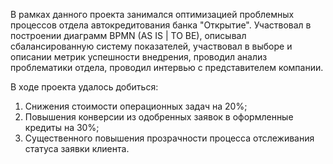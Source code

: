 В рамках данного проекта занимался оптимизацией проблемных процессов отдела автокредитования банка "Открытие". Участвовал в построении диаграмм BPMN (AS IS | TO BE), описывал сбалансированную систему показателей, участвовал в выборе и описании метрик успешности внедрения, проводил анализ проблематики отдела, проводил интервью с представителем компании.

В ходе проекта удалось добиться:
1. Снижения стоимости операционных задач на 20%;
2. Повышения конверсии из одобренных заявок в оформленные кредиты на 30%;
3. Существенного повышения прозрачности процесса отслеживания статуса заявки клиента.
